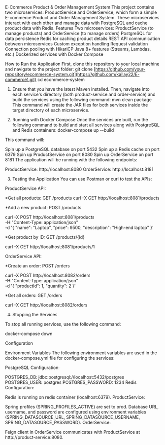 E-Commerce Product & Order Management System
This project contains two microservices: ProductService and OrderService, which form a simple E-commerce Product and Order Management System. These microservices interact with each other and manage data with PostgreSQL and cache product data with Redis.
Features
Two microservices: ProductService (to manage products) and OrderService (to manage orders)
PostgreSQL for data persistence
Redis for caching product details
REST API communication between microservices
Custom exception handling
Request validation
Connection pooling with HikariCP
Java 8+ features (Streams, Lambdas, etc.)
Dockerized services with Docker Compose

How to Run the Application
First, clone this repository to your local machine and navigate to the project folder:
git clone [https://github.com/your-repository/ecommerce-system.git](https://github.com/kailay22/E-commerce1.git)
cd ecommerce-system

1. Ensure that you have the latest Maven installed. Then, navigate into each service's directory (both product-service and order-service) and build the services using the following command:
mvn clean package
This command will create the JAR files for both services inside the target directory of each microservice.

2. Running with Docker Compose
   Once the services are built, run the following command to build and start all services along with PostgreSQL and Redis containers:
   docker-compose up --build

This command will:

Spin up a PostgreSQL database on port 5432
Spin up a Redis cache on port 6379
Spin up ProductService on port 8080
Spin up OrderService on port 8181
The application will be running with the following endpoints:

ProductService: http://localhost:8080
OrderService: http://localhost:8181

3. Testing the Application
   You can use Postman or curl to test the APIs:

ProductService API:

*Get all products:
GET /products
curl -X GET http://localhost:8081/products

*Add a new product:
POST /products

curl -X POST http://localhost:8081/products \
-H "Content-Type: application/json" \
-d '{
"name": "Laptop",
"price": 9500,
"description": "High-end laptop"
}'

*Get product by ID:
GET /products/{id}

curl -X GET http://localhost:8081/products/1

OrderService API:

*Create an order:
POST /orders

curl -X POST http://localhost:8082/orders \
-H "Content-Type: application/json" \
-d '{
"productId": 1,
"quantity": 2
}'

*Get all orders:
GET /orders

curl -X GET http://localhost:8082/orders

4. Stopping the Services

To stop all running services, use the following command:

docker-compose down

Configuration

Environment Variables
The following environment variables are used in the docker-compose.yml file for configuring the services:

PostgreSQL Configuration:

POSTGRES_DB: jdbc:postgresql://localhost:5432/postgres
POSTGRES_USER: postgres
POSTGRES_PASSWORD: 1234
Redis Configuration:

Redis is running on redis container (localhost:6379).
ProductService:

Spring profiles (SPRING_PROFILES_ACTIVE) are set to prod.
Database URL, username, and password are configured using environment variables (SPRING_DATASOURCE_URL, SPRING_DATASOURCE_USERNAME, SPRING_DATASOURCE_PASSWORD).
OrderService:

Feign client in OrderService communicates with ProductService at http://product-service:8080.